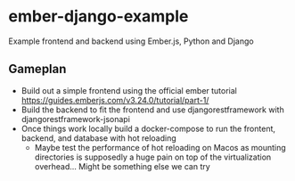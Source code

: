 # ember-django-example
Example frontend and backend using Ember.js, Python and Django

## Gameplan

- Build out a simple frontend using the official ember tutorial https://guides.emberjs.com/v3.24.0/tutorial/part-1/
- Build the backend to fit the frontend and use djangorestframework with djangorestframework-jsonapi
- Once things work locally build a docker-compose to run the frontent, backend, and database with hot reloading
  - Maybe test the performance of hot reloading on Macos as mounting directories is supposedly a huge pain on top of the virtualization overhead... Might be something else we can try
